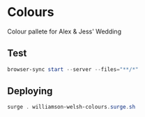 # Colours

Colour pallete for Alex &amp; Jess' Wedding

## Test

```powershell
browser-sync start --server --files="**/*"
```

## Deploying

```powershell
surge . williamson-welsh-colours.surge.sh
```
